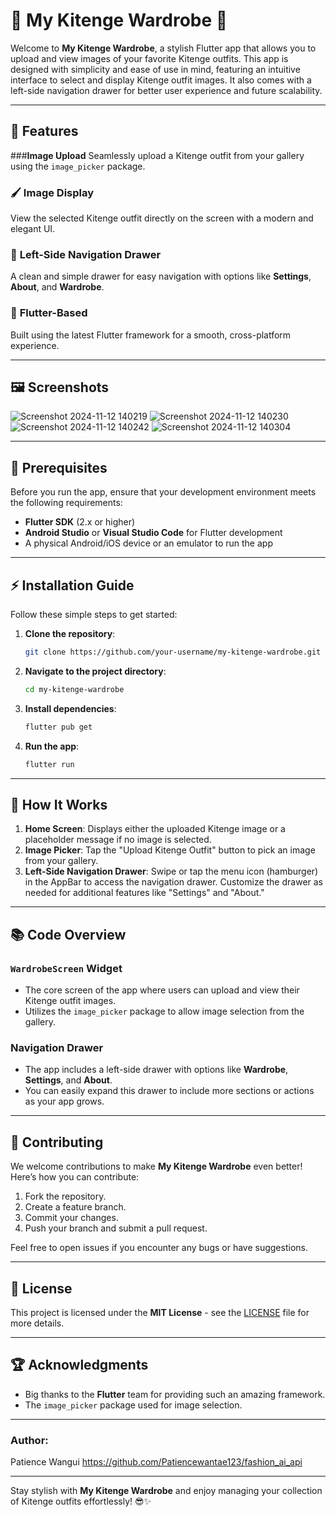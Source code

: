 # 🌟 My Kitenge Wardrobe 🌟

Welcome to **My Kitenge Wardrobe**, a stylish Flutter app that allows you to upload and view images of your favorite Kitenge outfits. This app is designed with simplicity and ease of use in mind, featuring an intuitive interface to select and display Kitenge outfit images. It also comes with a left-side navigation drawer for better user experience and future scalability.

---

## 🔧 Features

###**Image Upload**
Seamlessly upload a Kitenge outfit from your gallery using the `image_picker` package.

### 🖌️ **Image Display**
View the selected Kitenge outfit directly on the screen with a modern and elegant UI.

### 🔐 **Left-Side Navigation Drawer**
A clean and simple drawer for easy navigation with options like **Settings**, **About**, and **Wardrobe**.

### 🤖 **Flutter-Based**
Built using the latest Flutter framework for a smooth, cross-platform experience.

---

## 🖼️ Screenshots

![Screenshot 2024-11-12 140219](https://github.com/user-attachments/assets/18ffc630-6c4f-488f-9db7-b5e3f13635f2)
![Screenshot 2024-11-12 140230](https://github.com/user-attachments/assets/b7cb4d07-cbe9-4dcb-8c30-8bfda0643fa4)
![Screenshot 2024-11-12 140242](https://github.com/user-attachments/assets/c5ea3c48-e792-48b8-8878-ec2b08644bec)
![Screenshot 2024-11-12 140304](https://github.com/user-attachments/assets/394dce07-6084-48d5-8304-e4b23002729d)




---

## 🚀 Prerequisites

Before you run the app, ensure that your development environment meets the following requirements:

- **Flutter SDK** (2.x or higher)
- **Android Studio** or **Visual Studio Code** for Flutter development
- A physical Android/iOS device or an emulator to run the app

---

## ⚡ Installation Guide

Follow these simple steps to get started:

1. **Clone the repository**:
   ```bash
   git clone https://github.com/your-username/my-kitenge-wardrobe.git
   ```

2. **Navigate to the project directory**:
   ```bash
   cd my-kitenge-wardrobe
   ```

3. **Install dependencies**:
   ```bash
   flutter pub get
   ```

4. **Run the app**:
   ```bash
   flutter run
   ```

---

## 🔧 How It Works

1. **Home Screen**: Displays either the uploaded Kitenge image or a placeholder message if no image is selected.
2. **Image Picker**: Tap the "Upload Kitenge Outfit" button to pick an image from your gallery.
3. **Left-Side Navigation Drawer**: Swipe or tap the menu icon (hamburger) in the AppBar to access the navigation drawer. Customize the drawer as needed for additional features like "Settings" and "About."

---

## 📚 Code Overview

### `WardrobeScreen` Widget

- The core screen of the app where users can upload and view their Kitenge outfit images.
- Utilizes the `image_picker` package to allow image selection from the gallery.

### Navigation Drawer

- The app includes a left-side drawer with options like **Wardrobe**, **Settings**, and **About**.
- You can easily expand this drawer to include more sections or actions as your app grows.

---

## 🌱 Contributing

We welcome contributions to make **My Kitenge Wardrobe** even better! Here’s how you can contribute:

1. Fork the repository.
2. Create a feature branch.
3. Commit your changes.
4. Push your branch and submit a pull request.

Feel free to open issues if you encounter any bugs or have suggestions.

---

## 📘 License

This project is licensed under the **MIT License** - see the [LICENSE](LICENSE) file for more details.

---

## 🏆 Acknowledgments

- Big thanks to the **Flutter** team for providing such an amazing framework.
- The `image_picker` package used for image selection.

---

### Author:  
Patience Wangui https://github.com/Patiencewantae123/fashion_ai_api

---

Stay stylish with **My Kitenge Wardrobe** and enjoy managing your collection of Kitenge outfits effortlessly! 😎✨
